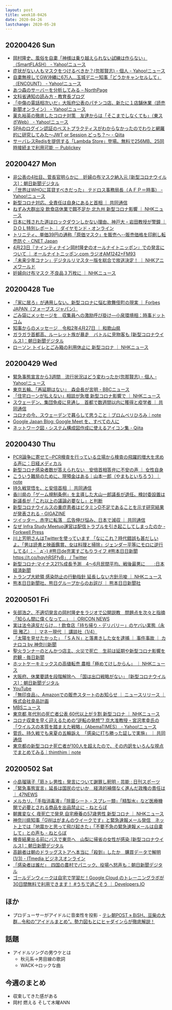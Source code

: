 ```yaml
---
layout: post
title: week18-0426
date: 2020-04-26
lastchange: 2020-05-28
---
```


## 20200426 Sun
- [岡村隆史、風俗を自粛「神様は乗り越えられない試練は作らない」（SmartFLASH） - Yahoo!ニュース](https://headlines.yahoo.co.jp/article?a=20200426-00010000-flash-ent)
- [症状がない人もマスクをつけるべきか？(忽那賢志) - 個人 - Yahoo!ニュース](https://news.yahoo.co.jp/byline/kutsunasatoshi/20200426-00175324/)
- [自粛無視してGW沖縄に6万人…玉城デニー知事「どうかキャンセルして」（ENCOUNT） - Yahoo!ニュース](https://headlines.yahoo.co.jp/hl?a=20200426-00010025-encount-ent)
- [あつ森のサーバーを分析してみる – NorthPage](https://north.thco.mp/2020/04/26/acnh-server/)
- [文科省通知の読み方 - 教育長ブログ](https://endohiromichi.hatenablog.com/entry/2020/04/26/233208)
- [「中傷の電話相次いだ」大阪府公表のパチンコ店、新たに１店舗休業（読売新聞オンライン） - Yahoo!ニュース](https://headlines.yahoo.co.jp/hl?a=20200426-00050123-yom-soci)
- [薬丸裕英の徹底したコロナ対策　友達からは「そこまでしなくても」（東スポWeb） - Yahoo!ニュース](https://headlines.yahoo.co.jp/hl?a=20200426-00000020-tospoweb-ent)
- [SPAのログイン認証のベストプラクティスがわからなかったのでわりと網羅的に研究してみた〜JWT or Session どっち？〜 - Qiita](https://qiita.com/Hiro-mi/items/18e00060a0f8654f49d6)
- [サーバレスRedisを提供する「Lambda Store」登場。無料で256MB、25同時接続まで利用可能 － Publickey](https://www.publickey1.jp/blog/20/redislambda_store256mb25.html)

## 20200427 Mon
- [非公表の4社目、菅長官明らかに　妊婦の布マスク納入元 \[新型コロナウイルス\]：朝日新聞デジタル](https://www.asahi.com/articles/ASN4W4697N4WULFA00C.html)
- [「世界はWHOに耳貸すべきだった」 テドロス事務局長（ＡＦＰ＝時事） - Yahoo!ニュース](https://headlines.yahoo.co.jp/hl?a=20200428-00000001-jij_afp-int)
- [新型コロナ対応、全責任は自身にあると首相 ｜ 共同通信](https://this.kiji.is/627380230497125473)
- [ねずみ大群出没 飲食店休業で餌不足か 北九州 新型コロナ影響 ｜ NHKニュース](https://www3.nhk.or.jp/news/html/20200427/k10012406951000.html)
- [日本に残された道はロックダウンしかない理由、神戸大・岩田教授が警鐘 ｜ ＤＯＬ特別レポート ｜ ダイヤモンド・オンライン](https://diamond.jp/articles/-/235790)
- [トリニティ、単価39円の通称「原価マスク」を販売へ--販売価格を印刷し転売防ぐ - CNET Japan](https://japan.cnet.com/article/35153040/)
- [4月23日『ナインティナイン岡村隆史のオールナイトニッポン』での発言について ｜ オールナイトニッポン.com ラジオAM1242+FM93](https://www.allnightnippon.com/topics/52464/)
- [「未来少年コナン」デジタルリマスター版を総合で放送決定！ ｜ NHKアニメワールド](http://www6.nhk.or.jp/anime/topics/detail.html?i=9289)
- [妊婦向け布マスク 不良品３万枚に ｜ NHKニュース](https://www3.nhk.or.jp/news/html/20200428/k10012408271000.html)

## 20200428 Tue
- [「家に居ろ」が通用しない。新型コロナに悩む歌舞伎町の現実 ｜ Forbes JAPAN（フォーブス ジャパン）](https://forbesjapan.com/articles/detail/34144)
- [ごみ袋にメッセージを　収集員への激励呼び掛け―小泉環境相：時事ドットコム](https://www.jiji.com/jc/article?k=2020042800575&g=soc)
- [知事からのメッセージ　令和2年4月27日 ｜ 和歌山県](https://www.pref.wakayama.lg.jp/chiji/message/20200427.html)
- [ガラガラ首都高、ルーレット族が暴走　バトルに見物客も \[新型コロナウイルス\]：朝日新聞デジタル](https://www.asahi.com/articles/ASN4X3K7BN4XUTIL001.html)
- [ローソン トイレとごみ箱の利用休止に 新型コロナ ｜ NHKニュース](https://www3.nhk.or.jp/news/html/20200428/k10012408501000.html)

## 20200429 Wed
- [緊急事態宣言から3週間　流行状況はどう変わったか(忽那賢志) - 個人 - Yahoo!ニュース](https://news.yahoo.co.jp/byline/kutsunasatoshi/20200429-00175924/)
- [東京五輪、「再延期はない」　森会長が言明 - BBCニュース](https://www.bbc.com/japanese/52466583)
- [「住宅ローンが払えない」相談が急増 新型コロナ影響で ｜ NHKニュース](https://www3.nhk.or.jp/news/html/20200429/k10012409961000.html)
- [スウェーデン、集団免疫に見通し　首都で数週間以内に獲得と疫学者 ｜ 共同通信](https://this.kiji.is/628117974967370849)
- [コロナの今、スウェーデンで暮らして思うこと｜ブロムベリひろみ｜note](https://note.com/hiromiblomberg/n/n56abbd9fe8c2)
- [Google Japan Blog: Google Meet を、すべての人に](https://japan.googleblog.com/2020/04/bringing-google-meet-to-more-people.html)
- [ネットワーク図・システム構成図作成に使えるアイコン集 - Qiita](https://qiita.com/Ping/items/521bbb8c66080a617a09?utm_content=buffer3df0c&utm_medium=social&utm_source=twitter.com&utm_campaign=buffer)

## 20200430 Thu
- [PCR論争に寄せて─PCR検査を行っている立場から検査の飛躍的増大を求める声に：日経メディカル](https://medical.nikkeibp.co.jp/leaf/all/report/t344/202004/565349.html)
- [新型コロナ感染者数が答えられない　安倍首相答弁に不安の声 ｜ 女性自身](https://jisin.jp/domestic/1855582/)
- [こういう難局のために、現預金はある｜山本一郎（やまもといちろう）｜note](https://note.com/kirik/n/nf1c3bc66e011)
- [持久戦覚悟を、と安倍首相 ｜ 共同通信](https://this.kiji.is/628538859810604129)
- [香川県の「ゲーム規制条例」を主導した大山一郎議長が退任。検討委設置は新議長が「これ以上の議論必要なし」と判断](https://news.denfaminicogamer.jp/news/200430q)
- [新型コロナウイルスの重症患者はビタミンD不足であることを示す研究結果が発表される - GIGAZINE](https://gigazine.net/news/20200430-vitamin-d-covid-19/)
- [ツイッター、赤字に転落　広告伸び悩み、日本で減収 ｜ 共同通信](https://this.kiji.is/628589321406710881)
- [なぜ Infra Study Meetup運営は配信トラブルを引き起こしてしまったのか - Forkwell Press](https://pr.forkwell.com/remember-infra-study-meetup-2020-04-24/)
- [川上芳明さんはTwitterを使っています 「なにこれ？時代錯誤も甚だしいよ。「男は読書と映画鑑賞、女は料理と掃除」ジェンダー平等にモロに逆行してる( ；-｀д´-) #熊日de充実すごもりライフ #熊本日日新聞 https://t.co/hqvhRSFfyB」 / Twitter](https://twitter.com/Only1Yori/status/1255726178817564672)
- [新型コロナ:マイナス21%成長予測　4～6月民間平均、戦後最悪に　　:日本経済新聞](https://www.nikkei.com/article/DGXMZO58680170Q0A430C2MM8000/)
- [トランプ大統領 感染防止の行動指針 延長しない方針示唆 ｜ NHKニュース](https://www3.nhk.or.jp/news/html/20200430/k10012411301000.html)
- [熊本日日新聞社、熊日グループからのお詫び ｜ 熊本日日新聞社](https://kumanichi.com/information_20200430/)

## 20200501 Fri
- [矢部浩之、不適切発言の岡村隆史をラジオで公開説教　問題点を次々と指摘「知らん間に偉くなって…」 ｜ ORICON NEWS](https://www.oricon.co.jp/news/2161280/full/)
- [実は法令違反だらけ…！飲食店「持ち帰り・デリバリー」のヤバい実態（永田 雅乙） ｜ マネー現代 ｜ 講談社（1/4）](https://gendai.ismedia.jp/articles/-/72251)
- [「太陽を見せたかった」　「ＳＡＮ」と落書きした女を逮捕 ｜ 事件事故 ｜ カナロコ by 神奈川新聞](https://www.kanaloco.jp/article/entry-345245.html)
- [聖火ランナーのとんかつ店主、火災で死亡　生前は延期や新型コロナ影響を悲観 - 毎日新聞](https://mainichi.jp/articles/20200502/k00/00m/040/003000c)
- [ホットケーキミックスの高値転売 農相「極めてけしからん」 ｜ NHKニュース](https://www3.nhk.or.jp/news/html/20200501/k10012413841000.html)
- [大阪府、休業要請を段階解除へ　「国は出口戦略がない」 \[新型コロナウイルス\]：朝日新聞デジタル](https://www.asahi.com/articles/ASN5173RHN51PTIL01Q.html)
- [YouTube](https://www.youtube.com/watch?v=HTk2wqBxVfY)
- [「無印良品」、Amazonでの販売スタートのお知らせ ｜ ニュースリリース ｜ 株式会社良品計画](https://ryohin-keikaku.jp/news/2020_0501_02.html?sns=tw-mujinet-200501_5)
- [MBSニュース](https://www.mbs.jp/news/)
- [東京都 年代別の死亡者公表 60代以上が９割 新型コロナ ｜ NHKニュース](https://www3.nhk.or.jp/news/html/20200501/k10012415081000.html)
- [コロナ収束を早く迎えるための“逆転の発想”? 京大准教授・宮沢孝幸氏の「ウイルスの本質を踏まえた戦略」（AbemaTIMES） - Yahoo!ニュース](https://headlines.yahoo.co.jp/hl?a=20200501-00010024-abema-soci)
- [菅氏、持久戦でも来夏の五輪訴え　「感染に打ち勝った証しで実施」 ｜ 共同通信](https://this.kiji.is/628782469283873889)
- [東京都の新型コロナ死亡者が100人を超えたので、その内訳をいろんな視点でまとめてみる｜thimthim｜note](https://note.com/playlist/n/n0cef7c2eba08)

## 20200502 Sat
- [小島瑠璃子「筋トレ男性」発言について謝罪し釈明 - 芸能 : 日刊スポーツ](https://www.nikkansports.com/entertainment/news/202005010000188.html)
- [「緊急事態宣言」延長は国民のせいか　経済的補償なく進んだ政権の責任は ｜ 47NEWS](https://this.kiji.is/628873540773004385)
- [メルカリ、「手指消毒液」「除菌シート・スプレー類」「精製水」など医療機関で必要とされる商品を出品禁止に - ねとらぼ](https://nlab.itmedia.co.jp/nl/articles/2005/02/news045.html)
- [朝異変なく 夜死亡で発見 自宅療養の57歳男性 新型コロナ ｜ NHKニュース](https://www3.nhk.or.jp/news/html/20200502/k10012415441000.html)
- [神奈川県知事「GWはがまんのウイークです」と緊急速報メール発信　ネット上では「地震かと思って飛び起きた」「不要不急の緊急速報メールは自粛して」との声も - ねとらぼ](https://nlab.itmedia.co.jp/nl/articles/2005/02/news028.html)
- [検査結果出る前にバスで東京へ　山梨に帰省の女性が感染 \[新型コロナウイルス\]：朝日新聞デジタル](https://www.asahi.com/articles/ASN52666QN52UZOB003.html)
- [高齢者は朝のドラッグストアへ本当に「殺到」したか　購買データで解明 (1/3) - ITmedia ビジネスオンライン](https://www.itmedia.co.jp/business/articles/2005/02/news017.html)
- [「感染者は誰だ」　四国の農村でパニック、役場へ怒声も：朝日新聞デジタル](https://www.asahi.com/articles/ASN4Z521VN4JUTIL03K.html)
- [ゴールデンウィークは自宅で学習だ！Google Cloud のトレーニングラボが30日間無料で利用できます！ #うちで過ごそう ｜ Developers.IO](https://dev.classmethod.jp/articles/gcp-at-home-learning/)

## ほか
- プロデューサーがアイドルに音楽性を投影 - [テレ朝POST » BiSH、豆柴の大群…令和の“アイドルまとめ”。勢力図もとにヒャダインらが徹底解説！](https://post.tv-asahi.co.jp/post-117982/)

## 話題
- アイドルソングの男ウケとは
  - 秋元系→男目線の歌詞
  - WACK→ロックな曲

## 今週のまとめ
- 収束してきた感がある
- 岡村 燃える そして木曜ANN
